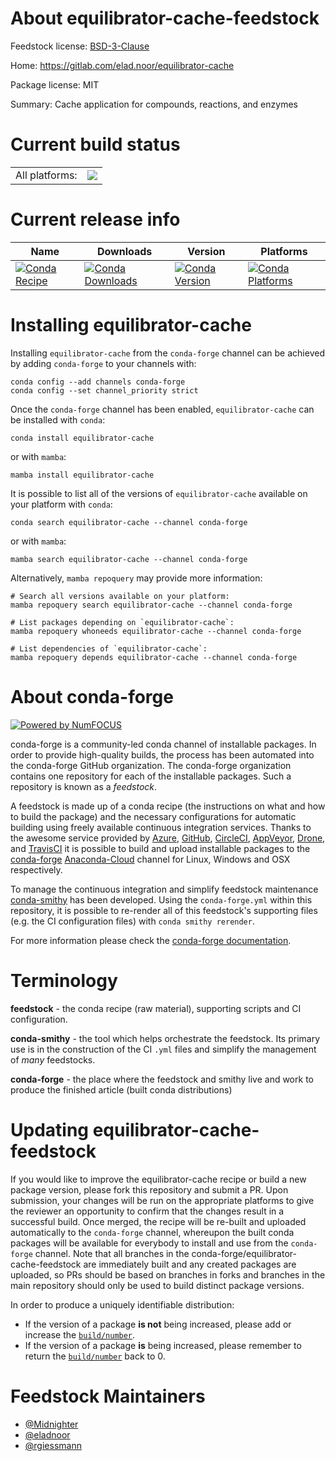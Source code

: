 About equilibrator-cache-feedstock
==================================

Feedstock license: [BSD-3-Clause](https://github.com/conda-forge/equilibrator-cache-feedstock/blob/main/LICENSE.txt)

Home: https://gitlab.com/elad.noor/equilibrator-cache

Package license: MIT

Summary: Cache application for compounds, reactions, and enzymes

Current build status
====================


<table><tr><td>All platforms:</td>
    <td>
      <a href="https://dev.azure.com/conda-forge/feedstock-builds/_build/latest?definitionId=11109&branchName=main">
        <img src="https://dev.azure.com/conda-forge/feedstock-builds/_apis/build/status/equilibrator-cache-feedstock?branchName=main">
      </a>
    </td>
  </tr>
</table>

Current release info
====================

| Name | Downloads | Version | Platforms |
| --- | --- | --- | --- |
| [![Conda Recipe](https://img.shields.io/badge/recipe-equilibrator--cache-green.svg)](https://anaconda.org/conda-forge/equilibrator-cache) | [![Conda Downloads](https://img.shields.io/conda/dn/conda-forge/equilibrator-cache.svg)](https://anaconda.org/conda-forge/equilibrator-cache) | [![Conda Version](https://img.shields.io/conda/vn/conda-forge/equilibrator-cache.svg)](https://anaconda.org/conda-forge/equilibrator-cache) | [![Conda Platforms](https://img.shields.io/conda/pn/conda-forge/equilibrator-cache.svg)](https://anaconda.org/conda-forge/equilibrator-cache) |

Installing equilibrator-cache
=============================

Installing `equilibrator-cache` from the `conda-forge` channel can be achieved by adding `conda-forge` to your channels with:

```
conda config --add channels conda-forge
conda config --set channel_priority strict
```

Once the `conda-forge` channel has been enabled, `equilibrator-cache` can be installed with `conda`:

```
conda install equilibrator-cache
```

or with `mamba`:

```
mamba install equilibrator-cache
```

It is possible to list all of the versions of `equilibrator-cache` available on your platform with `conda`:

```
conda search equilibrator-cache --channel conda-forge
```

or with `mamba`:

```
mamba search equilibrator-cache --channel conda-forge
```

Alternatively, `mamba repoquery` may provide more information:

```
# Search all versions available on your platform:
mamba repoquery search equilibrator-cache --channel conda-forge

# List packages depending on `equilibrator-cache`:
mamba repoquery whoneeds equilibrator-cache --channel conda-forge

# List dependencies of `equilibrator-cache`:
mamba repoquery depends equilibrator-cache --channel conda-forge
```


About conda-forge
=================

[![Powered by
NumFOCUS](https://img.shields.io/badge/powered%20by-NumFOCUS-orange.svg?style=flat&colorA=E1523D&colorB=007D8A)](https://numfocus.org)

conda-forge is a community-led conda channel of installable packages.
In order to provide high-quality builds, the process has been automated into the
conda-forge GitHub organization. The conda-forge organization contains one repository
for each of the installable packages. Such a repository is known as a *feedstock*.

A feedstock is made up of a conda recipe (the instructions on what and how to build
the package) and the necessary configurations for automatic building using freely
available continuous integration services. Thanks to the awesome service provided by
[Azure](https://azure.microsoft.com/en-us/services/devops/), [GitHub](https://github.com/),
[CircleCI](https://circleci.com/), [AppVeyor](https://www.appveyor.com/),
[Drone](https://cloud.drone.io/welcome), and [TravisCI](https://travis-ci.com/)
it is possible to build and upload installable packages to the
[conda-forge](https://anaconda.org/conda-forge) [Anaconda-Cloud](https://anaconda.org/)
channel for Linux, Windows and OSX respectively.

To manage the continuous integration and simplify feedstock maintenance
[conda-smithy](https://github.com/conda-forge/conda-smithy) has been developed.
Using the ``conda-forge.yml`` within this repository, it is possible to re-render all of
this feedstock's supporting files (e.g. the CI configuration files) with ``conda smithy rerender``.

For more information please check the [conda-forge documentation](https://conda-forge.org/docs/).

Terminology
===========

**feedstock** - the conda recipe (raw material), supporting scripts and CI configuration.

**conda-smithy** - the tool which helps orchestrate the feedstock.
                   Its primary use is in the construction of the CI ``.yml`` files
                   and simplify the management of *many* feedstocks.

**conda-forge** - the place where the feedstock and smithy live and work to
                  produce the finished article (built conda distributions)


Updating equilibrator-cache-feedstock
=====================================

If you would like to improve the equilibrator-cache recipe or build a new
package version, please fork this repository and submit a PR. Upon submission,
your changes will be run on the appropriate platforms to give the reviewer an
opportunity to confirm that the changes result in a successful build. Once
merged, the recipe will be re-built and uploaded automatically to the
`conda-forge` channel, whereupon the built conda packages will be available for
everybody to install and use from the `conda-forge` channel.
Note that all branches in the conda-forge/equilibrator-cache-feedstock are
immediately built and any created packages are uploaded, so PRs should be based
on branches in forks and branches in the main repository should only be used to
build distinct package versions.

In order to produce a uniquely identifiable distribution:
 * If the version of a package **is not** being increased, please add or increase
   the [``build/number``](https://docs.conda.io/projects/conda-build/en/latest/resources/define-metadata.html#build-number-and-string).
 * If the version of a package **is** being increased, please remember to return
   the [``build/number``](https://docs.conda.io/projects/conda-build/en/latest/resources/define-metadata.html#build-number-and-string)
   back to 0.

Feedstock Maintainers
=====================

* [@Midnighter](https://github.com/Midnighter/)
* [@eladnoor](https://github.com/eladnoor/)
* [@rgiessmann](https://github.com/rgiessmann/)


